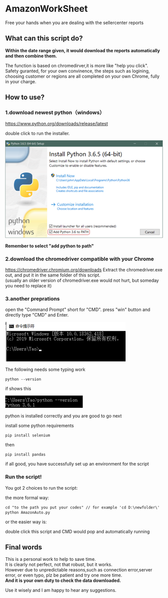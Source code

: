 # AmazonWorkSheet
Free your hands when you are dealing with the sellercenter reports  
## What can this script do?  
**Within the date range given, it would download the reports automatically and then combine them.**

The function is based on chromedirver,it is more like "help you click".  
Safety guranted, for your own convinence, the steps such as logining, choosing customer or regions are all completed on your own Chrome, fully in your charge.   

## How to use?
### 1.download newest python（windows）
https://www.python.org/downloads/release/latest

double click to run the installer. 

![安装图](https://github.com/yaosichao0915/AmazonWorkSheet/blob/master/readme_pic/win-install-dialog.png)

**Remember to select "add python to path"**

### 2.download the chromedriver compatible with your Chrome
https://chromedriver.chromium.org/downloads
Extract the chromedriver.exe out, and put it in the same folder of this script.  
(usually an older version of chromedriver.exe would not hurt, but someday you need to replace it)

### 3.another preprations
open the "Command Prompt" short for "CMD".
press "win" button and directly type "CMD" and Enter. 

![安装图](https://github.com/yaosichao0915/AmazonWorkSheet/blob/master/readme_pic/pic1.png)

The following needs some typing work

	python --version
	
if shows this

![安装图](https://github.com/yaosichao0915/AmazonWorkSheet/blob/master/readme_pic/pic2.png)

python is installed correctly and you are good to go next

install some python requirements

	pip install selenium
then
		
	pip install pandas

if all good, you have successfully set up an environment for the script

### Run the script!

You got 2 choices to run the script:

the more formal way:

	cd "to the path you put your codes" // for example 'cd D:\newfolder\'
	python AmazonAuto.py
	
or the easier way is:

double click this script and CMD would pop and automatically running

## Final words

This is a personal work to help to save time.  
It is clearly not perfect, not that robust, but it works.  
However due to unpredictable reasons,such as connection error,server error, or even typo, plz be patient and try one more time.  
**And it is your own duty to check the data downloaded.**

Use it wisely and I am happy to hear any suggestions.
